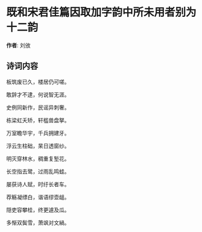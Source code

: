 # 既和宋君佳篇因取加字韵中所未用者别为十二韵

**作者**: 刘攽

## 诗词内容

板筑废已久，楼居仍可嗟。

敢辞才不逮，何说智无涯。

史例同新作，民谣异刺奢。

栋梁虹夭矫，轩槛兽盘拏。

万室瞻华宇，千兵拥建牙。

浮云生柱础，杲日透窗纱。

明灭穿林水，稠重复堑花。

长空指去鹭，过雨乱鸣蛙。

屡获诗人赋，时纡长者车。

荐觞凝缥白，谐语缪壶龃。

隠吏容攀桂，终更遽及瓜。

多惭双鬓雪，萧飒对文緺。

